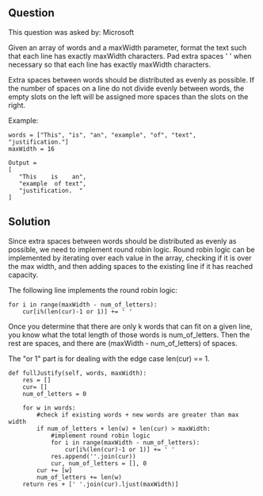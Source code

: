 ## Question
This question was asked by: Microsoft

Given an array of words and a maxWidth parameter, format the text such that each line has exactly maxWidth characters. Pad extra spaces ' ' when necessary so that each line has exactly maxWidth characters.

Extra spaces between words should be distributed as evenly as possible. If the number of spaces on a line do not divide evenly between words, the empty slots on the left will be assigned more spaces than the slots on the right.

Example:

```
words = ["This", "is", "an", "example", "of", "text", "justification."]
maxWidth = 16

Output =
[
   "This    is    an",
   "example  of text",
   "justification.  "
]
```

## Solution
Since extra spaces between words should be distributed as evenly as possible, we need to implement round robin logic. Round robin logic can be implemented by iterating over each value in the array, checking if it is over the max width, and then adding spaces to the existing line if it has reached capacity.

The following line implements the round robin logic:

```
for i in range(maxWidth - num_of_letters):
    cur[i%(len(cur)-1 or 1)] += ' '
```

Once you determine that there are only k words that can fit on a given line, you know what the total length of those words is num_of_letters. Then the rest are spaces, and there are (maxWidth - num_of_letters) of spaces.

The "or 1" part is for dealing with the edge case len(cur) == 1.

```
def fullJustify(self, words, maxWidth):
    res = []
    cur= []
    num_of_letters = 0

    for w in words:
        #check if existing words + new words are greater than max width
        if num_of_letters + len(w) + len(cur) > maxWidth:
            #implement round robin logic
            for i in range(maxWidth - num_of_letters):
                cur[i%(len(cur)-1 or 1)] += ' '
            res.append(''.join(cur))
            cur, num_of_letters = [], 0
        cur += [w]
        num_of_letters += len(w)
    return res + [' '.join(cur).ljust(maxWidth)]
```
